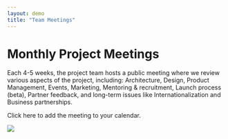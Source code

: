 ```yaml
---
layout: demo
title: "Team Meetings"
---
```


# Monthly Project Meetings
Each 4-5 weeks, the project team hosts a public meeting where we review various aspects of the project, including: Architecture, Design, Product Management, Events, Marketing, Mentoring &amp; recruitment, Launch process (beta), Partner feedback, and long-term issues like Internationalization and Business partnerships.

Click here to add the meeting to your calendar.

<a target="_blank" href="https://calendar.google.com/calendar/event?action=TEMPLATE&amp;tmeid=cGZrMnBvZDJ2c3BnYzdra2o1NzduMmFkcTQgam9lbC53b3JyYWxsQGN1cmVpbnRlcm5hdGlvbmFsLm9yZw&amp;tmsrc=joel.worrall%40cureinternational.org"><img border="0" src="https://www.google.com/calendar/images/ext/gc_button1_en.gif"></a>